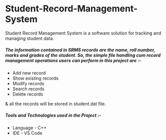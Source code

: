 # Student-Record-Management-System
Student Record Management System is a software solution for tracking and managing student data. 

##### The information contained in SRMS records are the name, roll number, marks and grades of the student. So, the simple file handling cum record management operations users can perform in this project are :-

* Add new record
* Show existing records
* Modify records
* Search records
* Delete records

& all the records will be stored in student.dat file. 

##### Tools and Technologies used in the Project :-

* Language - C++
* IDE - VS Code

